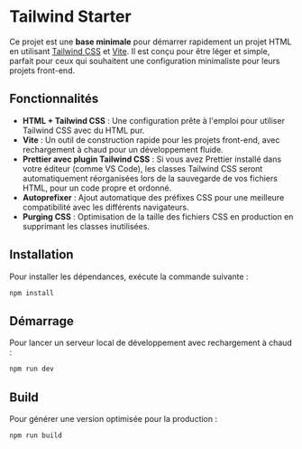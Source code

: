 # Tailwind Starter

Ce projet est une **base minimale** pour démarrer rapidement un projet HTML en utilisant [Tailwind CSS](https://tailwindcss.com/) et [Vite](https://vitejs.dev/). Il est conçu pour être léger et simple, parfait pour ceux qui souhaitent une configuration minimaliste pour leurs projets front-end.


## Fonctionnalités

- **HTML + Tailwind CSS** : Une configuration prête à l'emploi pour utiliser Tailwind CSS avec du HTML pur.
- **Vite** : Un outil de construction rapide pour les projets front-end, avec rechargement à chaud pour un développement fluide.
- **Prettier avec plugin Tailwind CSS** : Si vous avez Prettier installé dans votre éditeur (comme VS Code), les classes Tailwind CSS seront automatiquement réorganisées lors de la sauvegarde de vos fichiers HTML, pour un code propre et ordonné.
- **Autoprefixer** : Ajout automatique des préfixes CSS pour une meilleure compatibilité avec les différents navigateurs.
- **Purging CSS** : Optimisation de la taille des fichiers CSS en production en supprimant les classes inutilisées.


## Installation

Pour installer les dépendances, exécute la commande suivante :

```bash
npm install
```


## Démarrage
Pour lancer un serveur local de développement avec rechargement à chaud :

```bash
npm run dev
```


## Build
Pour générer une version optimisée pour la production :

```bash
npm run build
```

